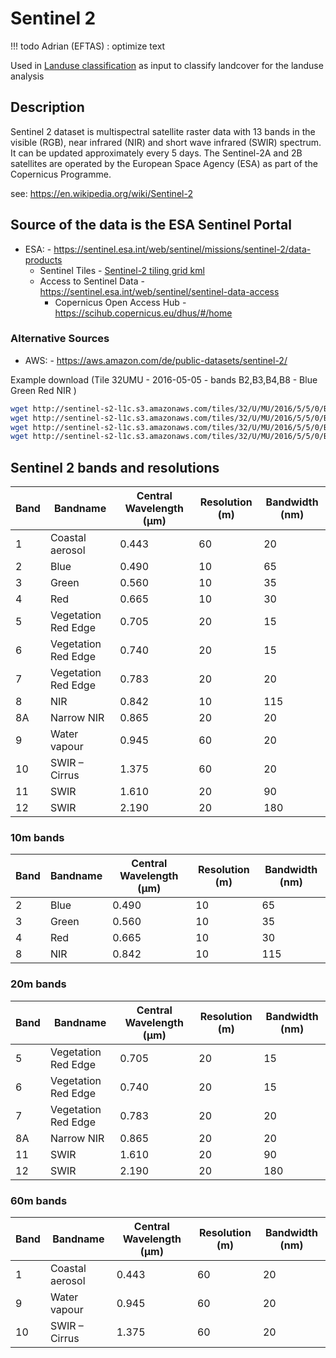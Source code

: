 # Sentinel 2

!!! todo
    Adrian (EFTAS)
    : optimize text

Used in [Landuse classification](../../../demos/landuse.md) as input to classify landcover for the landuse analysis 

## Description

Sentinel 2 dataset is multispectral satellite raster data with 13 bands in the visible (RGB), near infrared (NIR) and short wave infrared (SWIR) spectrum.
It can be updated approximately every 5 days. The Sentinel-2A and 2B satellites are operated by the European Space Agency (ESA) as part of the Copernicus Programme.

see: https://en.wikipedia.org/wiki/Sentinel-2

## Source of the data is the ESA Sentinel Portal

- ESA: - https://sentinel.esa.int/web/sentinel/missions/sentinel-2/data-products
    - Sentinel Tiles - [Sentinel-2 tiling grid kml](https://sentinel.esa.int/documents/247904/1955685/S2A_OPER_GIP_TILPAR_MPC__20151209T095117_V20150622T000000_21000101T000000_B00.kml)
    - Access to Sentinel Data - https://sentinel.esa.int/web/sentinel/sentinel-data-access
        - Copernicus Open Access Hub - https://scihub.copernicus.eu/dhus/#/home

### Alternative Sources
- AWS: - https://aws.amazon.com/de/public-datasets/sentinel-2/

Example download (Tile 32UMU - 2016-05-05 - bands B2,B3,B4,B8 - Blue Green Red NIR )
```bash
wget http://sentinel-s2-l1c.s3.amazonaws.com/tiles/32/U/MU/2016/5/5/0/B02.jp2
wget http://sentinel-s2-l1c.s3.amazonaws.com/tiles/32/U/MU/2016/5/5/0/B03.jp2
wget http://sentinel-s2-l1c.s3.amazonaws.com/tiles/32/U/MU/2016/5/5/0/B04.jp2
wget http://sentinel-s2-l1c.s3.amazonaws.com/tiles/32/U/MU/2016/5/5/0/B08.jp2
```

## Sentinel 2 bands and resolutions

| Band | Bandname             | Central Wavelength (µm) | Resolution (m) | Bandwidth (nm) |
|------|----------------------|-------------------------|----------------|----------------|
| 1    | Coastal aerosol      | 0.443                   | 60             | 20             |
| 2    | Blue                 | 0.490                   | 10             | 65             |
| 3    | Green                | 0.560                   | 10             | 35             |
| 4    | Red                  | 0.665                   | 10             | 30             |
| 5    | Vegetation Red Edge  | 0.705                   | 20             | 15             |
| 6    | Vegetation Red Edge  | 0.740                   | 20             | 15             |
| 7    | Vegetation Red Edge  | 0.783                   | 20             | 20             |
| 8    | NIR                  | 0.842                   | 10             | 115            |
| 8A   | Narrow NIR           | 0.865                   | 20             | 20             |
| 9    | Water vapour         | 0.945                   | 60             | 20             |
| 10   | SWIR – Cirrus        | 1.375                   | 60             | 20             |
| 11   | SWIR                 | 1.610                   | 20             | 90             |
| 12   | SWIR                 | 2.190                   | 20             | 180            |

### 10m bands

| Band | Bandname             | Central Wavelength (µm) | Resolution (m) | Bandwidth (nm) |
|------|----------------------|-------------------------|----------------|----------------|
| 2    | Blue                 | 0.490                   | 10             | 65             |
| 3    | Green                | 0.560                   | 10             | 35             |
| 4    | Red                  | 0.665                   | 10             | 30             |
| 8    | NIR                  | 0.842                   | 10             | 115            |

### 20m bands

| Band | Bandname             | Central Wavelength (µm) | Resolution (m) | Bandwidth (nm) |
|------|----------------------|-------------------------|----------------|----------------|
| 5    | Vegetation Red Edge  | 0.705                   | 20             | 15             |
| 6    | Vegetation Red Edge  | 0.740                   | 20             | 15             |
| 7    | Vegetation Red Edge  | 0.783                   | 20             | 20             |
| 8A   | Narrow NIR           | 0.865                   | 20             | 20             |
| 11   | SWIR                 | 1.610                   | 20             | 90             |
| 12   | SWIR                 | 2.190                   | 20             | 180            |

### 60m bands

| Band | Bandname             | Central Wavelength (µm) | Resolution (m) | Bandwidth (nm) |
|------|----------------------|-------------------------|----------------|----------------|
| 1    | Coastal aerosol      | 0.443                   | 60             | 20             |
| 9    | Water vapour         | 0.945                   | 60             | 20             |
| 10   | SWIR – Cirrus        | 1.375                   | 60             | 20             |


